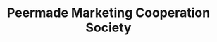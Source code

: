 ---
title: "Peermade Marketing Cooperation Society"
url: /kumily/peermade-marketing-cooperation-society/
shop: Allgemein
---